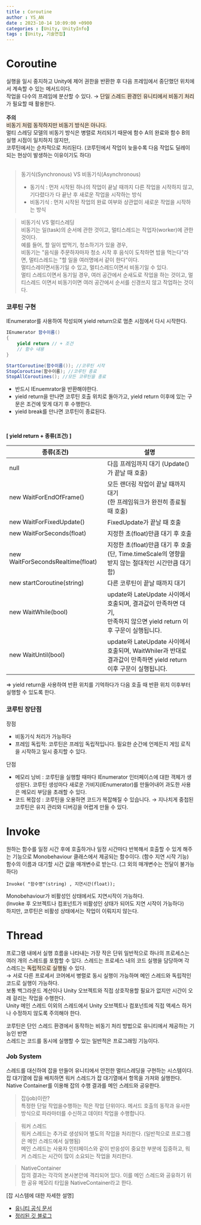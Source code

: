 ```yaml
---
title : Coroutine
author : YS_AN
date : 2023-10-14 10:09:00 +0900
categories : [Unity, UnityInfo]
tags : [Unity, 기술면접]
---
```


# Coroutine
실행을 일시 중지하고 Unity에 제어 권한을 반환한 후 다음 프레임에서 중단했던 위치에서 계속할 수 있는 메서드이다. <br/>
작업을 다수의 프레임에 분산할 수 있다. → <span style='background-color:#FBECDD'>단일 스레드 환경인 유니티에서 비동기 처리</span>가 필요할 때 활용한다. <br/><br/>
**주의**   <br/>
<span style='background-color:#FBECDD'>비동기 처럼 동작하지만 비동기 방식은 아니다.</span> <br/>
멀티 스레딩 모델의 비동기 방식은 병렬로 처리되기 때문에 함수 A의 완료와 함수 B의 실행 시점이 일치하지 않지만, <br/>
코루틴에서는 순차적으로 처리된다. (코루틴에서 작업이 늦을수록 다음 작업도 딜레이되는 현상이 발생하는 이유이기도 하다) <br/><br/>

> 동기식(Synchronous) VS 비동기식(Asynchronous)
> * 동기식 : 먼저 시작된 하나의 작업이 끝날 때까지 다른 작업을 시작하지 않고, 기다렸다가 다 끝난 후 새로운 작업을 시작하는 방식
> * 비동기식 : 먼저 시작된 작업의 완료 여부와 상관없이 새로운 작업을 시작하는 방식

> 비동기식 VS 멀티스레딩  <br/>
> 비동기는 일(task)의 순서에 관한 것이고, 멀티스레드는 작업자(worker)에 관한 것이다.  <br/>
> 예를 들어, 할 일이 밥먹기, 청소하기가 있을 경우,  <br/>
> 비동기는 "음식을 주문하자마자 청소 시작 후 음식이 도착하면 밥을 먹는다"라면, 멀티스레드는 "할 일을 여러명에서 같이 한다"이다. <br/>
> 멀티스레이면서동기일 수 있고, 멀티스레드이면서 비동기일 수 있다. <br/>
> 멀티 스레드이면서 동기일 경우, 여러 공간에서 순새도로 작업을 하는 것이고, 멀티스레드 이면서 비동기이면 여러 공간에서 순서를 신경쓰지 않고 작업하는 것이다. 

### 코루틴 구현 
IEnumerator를 사용하여 작성되며 yield return으로 멈춘 시점에서 다시 시작한다. 
```C#
IEnumerator 함수이름()
{
	yield return // + 조건
    // 함수 내용
}

StartCoroutine(함수이름()); //코루틴 시작
StopCoroutine(함수이름); //코루틴 종료
StopAllCoroutines(); //모든 코루틴을 종료
```
* 반드시 IEnuemrator을 반환해야한다.
* yield return을 만나면 코루틴 호출 위치로 돌아가고, yield return 이후에 있는 구문은 조건에 맞게 대기 후 수행한다. 
* yield break를 만나면 코루틴이 종료된다.
<br/>

**[ yield return + 종류(조건) ]**

|종류(조건)|설명|
|---|---|
|null|다음 프레임까지 대기 (Update()가 끝날 때 호출)|
|new WaitForEndOfFrame()|모든 랜더링 작업이 끝날 때까지 대기 <br/>(한 프레임워크가 완전히 종료될 때 호출)|
|new WaitForFixedUpdate()|FixedUpdate가 끝날 때 호출|
|new WaitForSeconds(float)|지정한 초(float)만큼 대기 후 호출|
|new WaitForSecondsRealtime(float)|지정한 초(float)만큼 대기 후 호출 <br/>(단, Time.timeScale의 영향을 받지 않는 절대적인 시간만큼 대기함)|
|new startCoroutine(string)|다른 코루틴이 끝날 때까지 대기|
|new WaitWhile(bool)|update와 LateUpdate 사이에서 호출되며, 결과값이 만족하면 대기, <br/>만족하지 않으면 yield return 이후 구문이 실행됩니다.|
|new WaitUntil(bool)|update와 LateUpdate 사이에서 호출되며, WaitWhiler과 반대로 <br/>결과값이 만족하면 yield return 이후 구문이 실행됩니다.|

⇒ yield return을 사용하여 반환 위치를 기억하다가 다음 호출 때 반환 위치 이후부터 실행할 수 있도록 한다.

### 코루틴 장단점 
장점
* 비동기식 처리가 가능하다 
* 프레임 독립적: 코루틴은 프레임 독립적입니다. 필요한 순간에 언제든지 게임 로직을 시작하고 일시 중지할 수 있다. 

단점
* 메모리 낭비 : 코루틴을 실행할 때마다 IEnumerator 인터페이스에 대한 객체가 생성된다. 코루틴 생성마다 새로운 가비지(IEnumerator)를 만들어내어 과도한 사용은 메모리 부담을 초래할 수 있다. 
* 코드 복잡성 : 코루틴을 오용하면 코드가 복잡해질 수 있습니다. → 지나치게 중첩된 코루틴은 유지 관리와 디버깅을 어렵게 만들 수 있다.

# Invoke

원하는 함수를 일정 시간 후에 호출하거나 일정 시간마다 반복해서 호출할 수 있게 해주는 기능으로 Monobehaviour 클래스에서 제공되는 함수이다. (함수 지연 시작 기능) <br/>
함수의 이름과 대기할 시간 값을 매개변수로 받는다. (그 외의 매개변수는 전달이 불가능하다)
```
Invoke( "함수명"(string) , 지연시간(float));
```
Monobehaviour가 비활성인 상태에서도 지연시작이 가능하다.<br/>
(Invoke 후 오브젝트나 컴포넌트가 비활성인 상태가 되어도 지연 시작이 가능하다) <br/>
하지만, 코루틴은 비활성 상태에서는 작업이 이뤄지지 않는다.  

# Thread

프로그램 내에서 실행 흐름을 나타내는 가장 작은 단위
일반적으로 하나의 프로세스는 여러 개의 스레드를 포함할 수 있다. 스레드는 프로세스 내의 코드 실행을 담당하며 각 스레드는 <span style='background-color:#FBECDD'>독립적으로 실행</span>될 수 있다. <br/>
→ 서로 다른 프로세서 코어에서 병렬로 동시 실행이 가능하며 메인 스레드와 독립적인 코드로 실행이 가능하다.<br/>
보통 백그라운드 계산이나 Unity 오브젝트와 직접 상호작용할 필요가 없지만 시간이 오래 걸리는 작업을 수행한다.<br/>
Unity 메인 스레드 이외의 스레드에서 Unity 오브젝트나 컴포넌트에 직접 액세스 하거나 수정하지 않도록 주의해야 한다. 


코루틴은 단인 스레드 환경에서 동작하는 비동기 처리 방법으로 유니티에서 제공하는 기능인 반면 <br/>
스레드는 코드를 동시에 실행할 수 있는 일반적은 프로그래밍 기능이다. 

### Job System
스레드를 대신하여 잡을 만들어 유니티에서 안전한 멀티스레딩을 구현하는 시스템이다.  <br/>
잡 대기열에 잡을 배치하면 워커 스레드가 잡 대기열에서 항목을 가져와 실행한다. <br/>
Native Container를 이용해 잡의 수행 결과를 메인 스레드와 공유한다. 

> 잡(job)이란?  <br/>
> 특정한 단일 작업을수행하는 작은 작업 단위이다. 메서드 호출의 동작과 유사한 방식으로 파라마터를 수신하고 데이터 작업을 수행합니다.

> 워커 스레드 <br/>
> 워커 스레드는 추가로 생성되어 별도의 작업을 처리한다. (일반적으로 프로그램은 메인 스레드에서 실행됨) <br/>
> 메인 스레드는 사용자 인터페이스와 같이 반응성이 중요한 부분에 집중하고, 워커 스레드는 시간이 많이 소요되는 작업을 처리한다. 

> NativeContainer <br/>
> 잡의 결과는 각각의 본사본안에 격리되어 있다. 이를 메인 스레드와 공유하기 위한 공유 메모리 타입을 NativeContainer라고 한다.

[잡 시스템에 대한 자세한 설명]
* [유니티 공식 문서](https://docs.unity3d.com/kr/2018.4/Manual/JobSystem.html)
* [정리된 깃 블로그](https://rito15.github.io/posts/job-system/)






